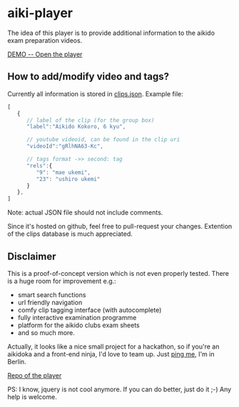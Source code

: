 # aiki-player
The idea of this player is to provide additional information to the aikido exam preparation videos.

[DEMO -- Open the player](https://anick107.github.io/aiki-player/docs/aiki-player.html)

## How to add/modify video and tags?
Currently all information is stored in [clips.json](https://github.com/anick107/aiki-player/blob/master/docs/clips.json). Example file:
```javascript
[  
   {  
      // label of the clip (for the group box)
      "label":"Aikido Kokoro, 6 kyu", 

      // youtube videoid, can be found in the clip uri
      "videoId":"gRlhNA63-Kc",

      // tags format ->> second: tag
      "rels":{ 
         "9": "mae ukemi",
         "23": "ushiro ukemi"
      }
   },
]
```
Note: actual JSON file should not include comments.

Since it's hosted on github, feel free to pull-request your changes. Extention of the clips database is much appreciated.


## Disclaimer

This is a proof-of-concept version which is not even properly tested. There is a huge room for improvement e.g.:
 * smart search functions
 * url friendly navigation
 * comfy clip tagging interface (with autocomplete)
 * fully interactive examination programme
 * platform for the aikido clubs exam sheets
 * and so much more.

Actually, it looks like a nice small project for a hackathon, so if you're an aikidoka and a front-end ninja, I'd love to team up. Just [ping me](mailto:nick.asmolovsky@gmail.com), I'm in Berlin.

[Repo of the player](https://github.com/anick107/aiki-player)

PS: I know, jquery is not cool anymore. If you can do better, just do it ;-) Any help is welcome.